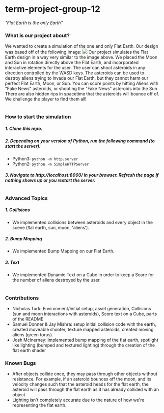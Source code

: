 # term-project-group-12
*"Flat Earth is the only Earth"*

### What is our project about?
We wanted to create a simulation of the one and only Flat Earth. Our design was based off of the following image: ![](https://i.redd.it/30cr7l9a1zj01.png)
Our project simulates the Flat Earth design in a way very similar to the image above. We placed the Moon and Sun in rotation directly above the Flat Earth, and incorporated interactive elements for the user. The user can shoot asteroids in any direction controlled by the WASD keys. The asteroids can be used to destroy aliens trying to invade our Flat Earth, but they cannot harm our perfect Flat Earth, Moon, or Sun. You can score points by hitting Aliens with "Fake News" asteroids, or shooting the "Fake News" asteroids into the Sun. There are also hidden rips in spacetime that the asteroids will bounce off of. We challenge the player to find them all!

#
### How to start the simulation
##### 1. Clone this repo.
##### 2. Depending on your version of Python, run the following command (to start the server):
- Python3: `python -m http.server`
- Python2: `python -m SimpleHTTPServer`
##### 3. Navigate to http://localhost:8000/ in your browser. Refresh the page if nothing shows up or you restart the server.

#
#
#

### Advanced Topics
##### 1. Collisions
- We implemented collisions between asteroids and every object in the scene (flat earth, sun, moon, 'aliens').
##### 2. Bump Mapping
- We implemented Bump Mapping on our Flat Earth.
##### 3. Text
- We implemented Dynamic Text on a Cube in order to keep a Score for the number of aliens destroyed by the user.

#
#
#
### Contributions
- Nicholas Turk: Environment/initial setup, asset generation, Collisions (sun and moon interactions with asteroids), Score text on a Cube, parts of the README
- Samuel Donner & Jay Mishra: setup initial collision code with the earth, created moveable shooter, texture mapped asteroids, created moving aliens (green torus).
- Josh McInerney: Implemented bump mapping of the flat earth, spotlight like lighting (bumped and textured lighting) through the creation of the flat earth shader


### Known Bugs
- After objects collide once, they may pass through other objects without resistance. For example, if an asteroid bounces off the moon, and its velocity changes such that the asteroid heads for the flat earth, the asteroid will pass through the flat earth as it has already collided with an object.
- Lighting isn't completely accurate due to the nature of how we're representing the flat earth.


